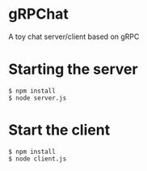 # gRPChat
A toy chat server/client based on gRPC

Starting the server
===================

    $ npm install
    $ node server.js


Start the client
================

    $ npm install
    $ node client.js
